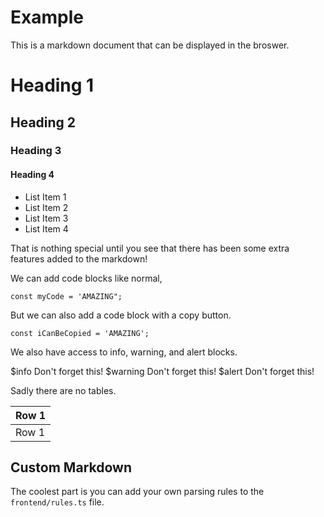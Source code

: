 # Example

This is a markdown document that can be displayed in the broswer.

# Heading 1
## Heading 2
### Heading 3
#### Heading 4

+ List Item 1
+ List Item 2
+ List Item 3
+ List Item 4

That is nothing special until you see that there has been some extra features added to the markdown!

We can add code blocks like normal,

```
const myCode = 'AMAZING";
```

But we can also add a code block with a copy button.

```copy
const iCanBeCopied = 'AMAZING';
```

We also have access to info, warning, and alert blocks.

$info Don't forget this!
$warning Don't forget this!
$alert Don't forget this!

Sadly there are no tables.

|Row 1|
|---|
|Row 1|

## Custom Markdown

The coolest part is you can add your own parsing rules to the `frontend/rules.ts` file.